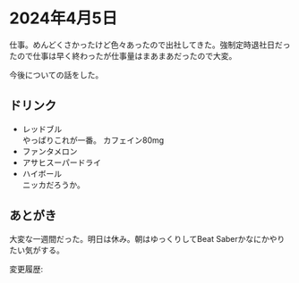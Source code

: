 # 2024年4月5日

仕事。めんどくさかったけど色々あったので出社してきた。強制定時退社日だったので仕事は早く終わったが仕事量はまあまあだったので大変。

今後についての話をした。

## ドリンク

- レッドブル  
やっぱりこれが一番。
カフェイン80mg
- ファンタメロン
- アサヒスーパードライ
- ハイボール  
ニッカだろうか。

## あとがき

大変な一週間だった。明日は休み。朝はゆっくりしてBeat Saberかなにかやりたい気がする。

変更履歴:  
